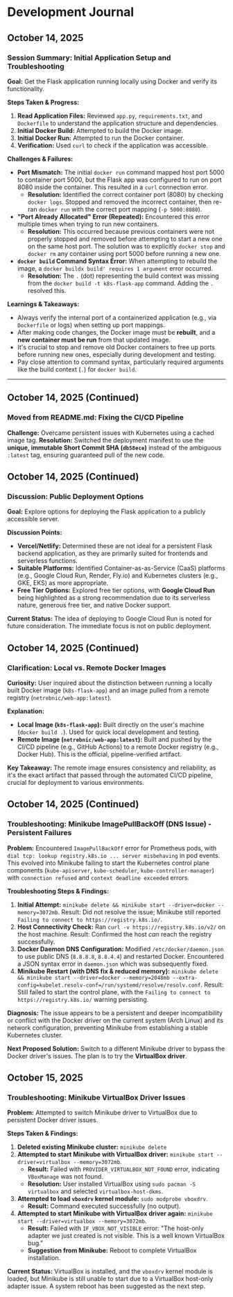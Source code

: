 # Development Journal

## October 14, 2025

### Session Summary: Initial Application Setup and Troubleshooting

**Goal:** Get the Flask application running locally using Docker and verify its functionality.

**Steps Taken & Progress:**
1.  **Read Application Files:** Reviewed `app.py`, `requirements.txt`, and `Dockerfile` to understand the application structure and dependencies.
2.  **Initial Docker Build:** Attempted to build the Docker image.
3.  **Initial Docker Run:** Attempted to run the Docker container.
4.  **Verification:** Used `curl` to check if the application was accessible.

**Challenges & Failures:**
*   **Port Mismatch:** The initial `docker run` command mapped host port 5000 to container port 5000, but the Flask app was configured to run on port 8080 inside the container. This resulted in a `curl` connection error.
    *   **Resolution:** Identified the correct container port (8080) by checking `docker logs`. Stopped and removed the incorrect container, then re-ran `docker run` with the correct port mapping (`-p 5000:8080`).
*   **"Port Already Allocated" Error (Repeated):** Encountered this error multiple times when trying to run new containers.
    *   **Resolution:** This occurred because previous containers were not properly stopped and removed before attempting to start a new one on the same host port. The solution was to explicitly `docker stop` and `docker rm` any container using port 5000 before running a new one.
*   **`docker build` Command Syntax Error:** When attempting to rebuild the image, a `docker buildx build' requires 1 argument` error occurred.
    *   **Resolution:** The `.` (dot) representing the build context was missing from the `docker build -t k8s-flask-app` command. Adding the `.` resolved this.

**Learnings & Takeaways:**
*   Always verify the internal port of a containerized application (e.g., via `Dockerfile` or logs) when setting up port mappings.
*   After making code changes, the Docker image must be **rebuilt**, and a **new container must be run** from that updated image.
*   It's crucial to stop and remove old Docker containers to free up ports before running new ones, especially during development and testing.
*   Pay close attention to command syntax, particularly required arguments like the build context (`.`) for `docker build`.

---

## October 14, 2025 (Continued)

### Moved from README.md: Fixing the CI/CD Pipeline

**Challenge:** Overcame persistent issues with Kubernetes using a cached image tag.
**Resolution:** Switched the deployment manifest to use the **unique, immutable Short Commit SHA (`db58ece`)** instead of the ambiguous `:latest` tag, ensuring guaranteed pull of the new code.

## October 14, 2025 (Continued)

### Discussion: Public Deployment Options

**Goal:** Explore options for deploying the Flask application to a publicly accessible server.

**Discussion Points:**
*   **Vercel/Netlify:** Determined these are not ideal for a persistent Flask backend application, as they are primarily suited for frontends and serverless functions.
*   **Suitable Platforms:** Identified Container-as-as-Service (CaaS) platforms (e.g., Google Cloud Run, Render, Fly.io) and Kubernetes clusters (e.g., GKE, EKS) as more appropriate.
*   **Free Tier Options:** Explored free tier options, with **Google Cloud Run** being highlighted as a strong recommendation due to its serverless nature, generous free tier, and native Docker support.

**Current Status:** The idea of deploying to Google Cloud Run is noted for future consideration. The immediate focus is not on public deployment.

## October 14, 2025 (Continued)

### Clarification: Local vs. Remote Docker Images

**Curiosity:** User inquired about the distinction between running a locally built Docker image (`k8s-flask-app`) and an image pulled from a remote registry (`netrebnic/web-app:latest`).

**Explanation:**
*   **Local Image (`k8s-flask-app`):** Built directly on the user's machine (`docker build .`). Used for quick local development and testing.
*   **Remote Image (`netrebnic/web-app:latest`):** Built and pushed by the CI/CD pipeline (e.g., GitHub Actions) to a remote Docker registry (e.g., Docker Hub). This is the official, pipeline-verified artifact.

**Key Takeaway:** The remote image ensures consistency and reliability, as it's the exact artifact that passed through the automated CI/CD pipeline, crucial for deployment to various environments.

## October 14, 2025 (Continued)

### Troubleshooting: Minikube ImagePullBackOff (DNS Issue) - Persistent Failures

**Problem:** Encountered `ImagePullBackOff` error for Prometheus pods, with `dial tcp: lookup registry.k8s.io ... server misbehaving` in pod events. This evolved into Minikube failing to start the Kubernetes control plane components (`kube-apiserver`, `kube-scheduler`, `kube-controller-manager`) with `connection refused` and `context deadline exceeded` errors.

**Troubleshooting Steps & Findings:**
1.  **Initial Attempt:** `minikube delete && minikube start --driver=docker --memory=3072mb`. Result: Did not resolve the issue; Minikube still reported `Failing to connect to https://registry.k8s.io/`.
2.  **Host Connectivity Check:** Ran `curl -v https://registry.k8s.io/v2/` on the host machine. Result: Confirmed the host *can* reach the registry successfully.
3.  **Docker Daemon DNS Configuration:** Modified `/etc/docker/daemon.json` to use public DNS (`8.8.8.8`, `8.8.4.4`) and restarted Docker. Encountered a JSON syntax error in `daemon.json` which was subsequently fixed.
4.  **Minikube Restart (with DNS fix & reduced memory):** `minikube delete && minikube start --driver=docker --memory=2048mb --extra-config=kubelet.resolv-conf=/run/systemd/resolve/resolv.conf`. Result: Still failed to start the control plane, with the `Failing to connect to https://registry.k8s.io/` warning persisting.

**Diagnosis:** The issue appears to be a persistent and deeper incompatibility or conflict with the Docker driver on the current system (Arch Linux) and its network configuration, preventing Minikube from establishing a stable Kubernetes cluster.

**Next Proposed Solution:** Switch to a different Minikube driver to bypass the Docker driver's issues. The plan is to try the **VirtualBox driver**.

## October 15, 2025

### Troubleshooting: Minikube VirtualBox Driver Issues

**Problem:** Attempted to switch Minikube driver to VirtualBox due to persistent Docker driver issues.

**Steps Taken & Findings:**
1.  **Deleted existing Minikube cluster:** `minikube delete`
2.  **Attempted to start Minikube with VirtualBox driver:** `minikube start --driver=virtualbox --memory=3072mb`.
    *   **Result:** Failed with `PROVIDER_VIRTUALBOX_NOT_FOUND` error, indicating `VBoxManage` was not found.
    *   **Resolution:** User installed VirtualBox using `sudo pacman -S virtualbox` and selected `virtualbox-host-dkms`.
3.  **Attempted to load `vboxdrv` kernel module:** `sudo modprobe vboxdrv`.
    *   **Result:** Command executed successfully (no output).
4.  **Attempted to start Minikube with VirtualBox driver again:** `minikube start --driver=virtualbox --memory=3072mb`.
    *   **Result:** Failed with `IF_VBOX_NOT_VISIBLE` error: "The host-only adapter we just created is not visible. This is a well known VirtualBox bug."
    *   **Suggestion from Minikube:** Reboot to complete VirtualBox installation.

**Current Status:** VirtualBox is installed, and the `vboxdrv` kernel module is loaded, but Minikube is still unable to start due to a VirtualBox host-only adapter issue. A system reboot has been suggested as the next step.